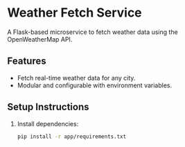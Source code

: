 # Weather Fetch Service

A Flask-based microservice to fetch weather data using the OpenWeatherMap API.

## Features
- Fetch real-time weather data for any city.
- Modular and configurable with environment variables.

## Setup Instructions
1. Install dependencies:
   ```bash
   pip install -r app/requirements.txt

